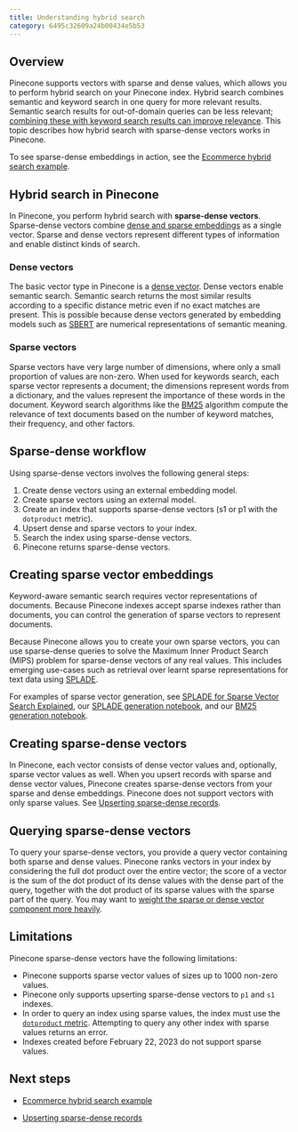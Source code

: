 ```yaml
---
title: Understanding hybrid search
category: 6495c32609a24b00434e5b53
---
```


## Overview

Pinecone supports vectors with sparse and dense values, which allows you to perform hybrid search on your Pinecone index. Hybrid search combines semantic and keyword search in one query for more relevant results. Semantic search results for out-of-domain queries can be less relevant; [combining these with keyword search results can improve relevance](https://arxiv.org/abs/2210.11934). This topic describes how hybrid search with sparse-dense vectors works in Pinecone.

To see sparse-dense embeddings in action, see the [Ecommerce hybrid search example](https://github.com/pinecone-io/examples/blob/master/learn/search/hybrid-search/ecommerce-search/ecommerce-search.ipynb).

## Hybrid search in Pinecone

In Pinecone, you perform hybrid search with **sparse-dense vectors**. Sparse-dense vectors combine [dense and sparse embeddings](https://www.pinecone.io/learn/dense-vector-embeddings-nlp/#dense-vs-sparse-vectors) as a single vector. Sparse and dense vectors represent different types of information and enable distinct kinds of search. 

### Dense vectors

The basic vector type in Pinecone is a [dense vector](https://www.pinecone.io/learn/dense-vector-embeddings-nlp/). Dense vectors enable semantic search. Semantic search returns the most similar results according to a specific distance metric even if no exact matches are present. This is possible because dense vectors generated by embedding models such as [SBERT](https://huggingface.co/sentence-transformers) are numerical representations of semantic meaning.

### Sparse vectors

Sparse vectors have very large number of dimensions, where only a small proportion of values are non-zero. When used for keywords search, each sparse vector represents a document; the dimensions represent words from a dictionary, and the values represent the importance of these words in the document. Keyword search algorithms like the [BM25](https://en.wikipedia.org/wiki/Okapi_BM25) algorithm compute the relevance of text documents based on the number of keyword matches, their frequency, and other factors.

## Sparse-dense workflow

Using sparse-dense vectors involves the following general steps:

1. Create dense vectors using an external embedding model.
1. Create sparse vectors using an external model.
1. Create an index that supports sparse-dense vectors (s1 or p1 with the `dotproduct` metric).
1. Upsert dense and sparse vectors to your index.
1. Search the index using sparse-dense vectors.
1. Pinecone returns sparse-dense vectors.

## Creating sparse vector embeddings

Keyword-aware semantic search requires vector representations of documents. Because Pinecone indexes accept sparse indexes rather than documents, you can control the generation of sparse vectors to represent documents.

Because Pinecone allows you to create your own sparse vectors, you can use sparse-dense queries to solve the Maximum Inner Product Search (MIPS) problem for sparse-dense vectors of any real values. This includes emerging use-cases such as retrieval over learnt sparse representations for text data using [SPLADE](https://arxiv.org/abs/2107.05720).

For examples of sparse vector generation, see [SPLADE for Sparse Vector Search Explained](https://www.pinecone.io/learn/splade/), our [SPLADE generation notebook](https://colab.research.google.com/github/pinecone-io/examples/blob/master/learn/search/semantic-search/sparse/splade/splade-vector-generation.ipynb), and our [BM25 generation notebook](https://colab.research.google.com/github/pinecone-io/examples/blob/master/learn/search/semantic-search/sparse/bm25/bm25-vector-generation.ipynb).

## Creating sparse-dense vectors 

In Pinecone, each vector consists of dense vector values and, optionally, sparse vector values as well. When you upsert records with sparse and dense vector values, Pinecone creates sparse-dense vectors from your sparse and dense embeddings. Pinecone does not support vectors with only sparse values. See [Upserting sparse-dense records](upserting-sparse-dense-records).

## Querying sparse-dense vectors

To query your sparse-dense vectors, you provide a query vector containing both sparse and dense values. Pinecone ranks vectors in your index by considering the full dot product over the entire vector; the score of a vector is the sum of the dot product of its dense values with the dense part of the query, together with the dot product of its sparse values with the sparse part of the query. You may want to [weight the sparse or dense vector component more heavily](weighting-sparse-and-dense-vectors).

## Limitations

Pinecone sparse-dense vectors have the following limitations:

+ Pinecone supports sparse vector values of sizes up to 1000 non-zero values.
+ Pinecone only supports upserting sparse-dense vectors to `p1` and `s1` indexes. 
+ In order to query an index using sparse values, the index must use the [`dotproduct` metric](indexes#distance-metrics). Attempting to query any other index with sparse values returns an error.
+ Indexes created before February 22, 2023 do not support sparse values. 

## Next steps

* [Ecommerce hybrid search example](https://github.com/pinecone-io/examples/blob/master/learn/search/hybrid-search/ecommerce-search/ecommerce-search.ipynb)
+ [Upserting sparse-dense records](upserting-sparse-dense-records)
